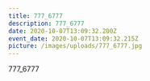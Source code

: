 ```yaml
---
title: 777_6777
description: 777_6777
date: 2020-10-07T13:09:32.200Z
event_date: 2020-10-07T13:09:32.215Z
picture: /images/uploads/777_6777.jpg
---
```

777_6777